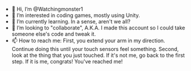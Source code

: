 - 👋 Hi, I’m @Watchingmonster1
- 👀 I’m interested in coding games, mostly using Unity.
- 🌱 I’m currently learning. In a sense, aren't we all?
- 💞️ I’m looking to "collaborate", A.K.A. I made this account so I could take someone else's code and tweak it.
- 📫 How to reach me: First, you extend your arm in my direction. Continue doing this until your touch sensors feel something. Second, look at the thing that you just touched. If it's not me, go back to the first step. If it is me, congrats! You've reached me!

<!---
Watchingmonster1/Watchingmonster1 is a ✨ special ✨ repository because its `README.md` (this file) appears on your GitHub profile.
You can click the Preview link to take a look at your changes.
--->
